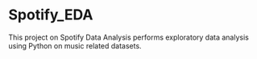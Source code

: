 # Spotify_EDA
This project on Spotify Data Analysis performs exploratory data analysis using Python on music related datasets.
